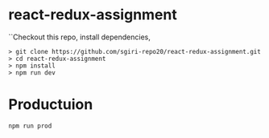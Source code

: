 # react-redux-assignment
``Checkout this repo, install dependencies,

```
> git clone https://github.com/sgiri-repo20/react-redux-assignment.git
> cd react-redux-assignment
> npm install
> npm run dev
```
# Productuion
```
npm run prod
```
